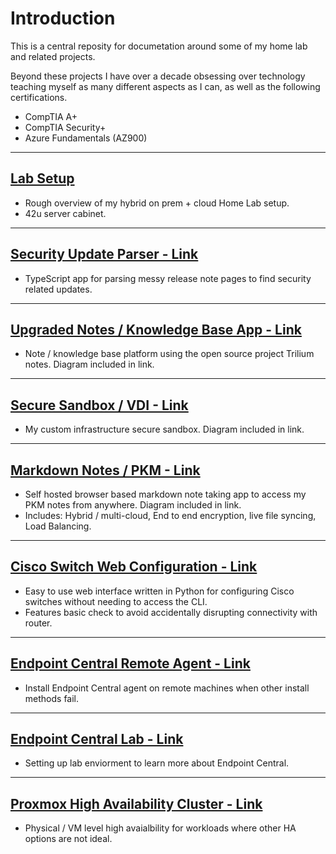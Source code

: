 # Introduction
This is a central reposity for documetation around some of my home lab and related projects. 

Beyond these projects I have over a decade obsessing over technology teaching myself as many different aspects as I can, as well as the following certifications.
- CompTIA A+
- CompTIA Security+
- Azure Fundamentals (AZ900)

---

## [Lab Setup](https://github.com/Dzzs/Projects/blob/main/Home%20Lab.md)
- Rough overview of my hybrid on prem + cloud Home Lab setup.
- 42u server cabinet.

---

## [Security Update Parser - Link](https://github.com/Dzzs/Projects/blob/main/Security%20Update%20Parser.md)
- TypeScript app for parsing messy release note pages to find security related updates.
  
---

## [Upgraded Notes / Knowledge Base App - Link](https://github.com/Dzzs/Projects/blob/main/Notes.md)
- Note / knowledge base platform using the open source project Trilium notes. Diagram included in link.

---

## [Secure Sandbox / VDI - Link](https://github.com/Dzzs/Projects/blob/main/Secure%20Sandbox.md)
- My custom infrastructure secure sandbox. Diagram included in link.

---

## [Markdown Notes / PKM - Link](https://github.com/Dzzs/Projects/blob/main/Markdown%20Notes.md)
- Self hosted browser based markdown note taking app to access my PKM notes from anywhere. Diagram included in link.
- Includes: Hybrid / multi-cloud, End to end encryption, live file syncing, Load Balancing.

---

## [Cisco Switch Web Configuration - Link](https://github.com/Dzzs/3850WebConfig)
- Easy to use web interface written in Python for configuring Cisco switches without needing to access the CLI.
- Features basic check to avoid accidentally disrupting connectivity with router.

---

## [Endpoint Central Remote Agent - Link](https://github.com/Dzzs/Projects/blob/main/Endpoint%20Central%20Remote%20Agent.md)
- Install Endpoint Central agent on remote machines when other install methods fail.

---

## [Endpoint Central Lab - Link](https://github.com/Dzzs/Projects/blob/main/Endpoint%20Central%20Lab.md)
- Setting up lab enviorment to learn more about Endpoint Central.

---

## [Proxmox High Availability Cluster - Link](https://github.com/Dzzs/Projects/blob/main/Proxmox%20HA%20Cluster.md)
- Physical / VM level high avaialbility for workloads where other HA options are not ideal.
